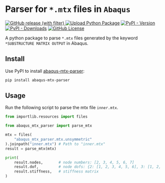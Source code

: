 # Parser for `*.mtx` files in `Abaqus`
[![GitHub release (with filter)](https://img.shields.io/github/v/release/huang-lihao/abaqus-mtx-parser?logo=github)
](https://github.com/huang-lihao/abaqus-mtx-parser)
[![Upload Python Package](https://github.com/huang-lihao/abaqus-mtx-parser/actions/workflows/python-publish.yml/badge.svg)](https://github.com/huang-lihao/abaqus-mtx-parser/actions/workflows/python-publish.yml)
[![PyPI - Version](https://img.shields.io/pypi/v/abaqus-mtx-parser?logo=pypi)](https://pypi.org/project/abaqus-mtx-parser/)
[![PyPI - Downloads](https://img.shields.io/pypi/dm/abaqus-mtx-parser?logo=PyPI)](https://pypi.org/project/abaqus-mtx-parser/)
[![GitHub License](https://img.shields.io/github/license/huang-lihao/abaqus-mtx-parser)](https://github.com/huang-lihao/abaqus-mtx-parser/blob/main/LICENSE)


A python package to parse `*.mtx` files generated by the keyword `*SUBSTRUCTURE MATRIX OUTPUT` in Abaqus.


Install
----------------------
Use PyPI to install [abaqus-mtx-parser](https://pypi.org/project/abaqus-mtx-parser/):
```sh
pip install abaqus-mtx-parser
```

Usage
----------------------
Run the following script to parse the mtx file `inner.mtx`.
```python
from importlib.resources import files

from abaqus_mtx_parser import parse_mtx

mtx = files(
    "abaqus_mtx_parser.mtx.unsymmetric"
).joinpath("inner.mtx") # Path to "inner.mtx"
result = parse_mtx(mtx)

print(
    result.nodes,       # node numbers: [2, 3, 4, 5, 6, 7]
    result.dof,         # node dofs: {2: [1, 2, 3, 4, 5, 6], 3: [1, 2, 3, 4, 5, 6], 4: [1, 2, 3, 4, 5, 6], 5: [1, 2, 3, 4, 5, 6], 6: [1, 2, 3, 4, 5, 6], 7: [1, 2, 3, 4, 5, 6]}
    result.stiffness,   # stiffness matrix
)
```
